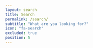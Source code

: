 ```yaml
---
layout: search
title: Search
permalink: /search/
subtitle: "What are you looking for?"
icon: "fa-search"
excluded: true
position: 5
---
```

